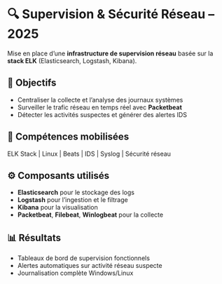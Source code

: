 # 🔍 Supervision & Sécurité Réseau – 2025

Mise en place d’une **infrastructure de supervision réseau** basée sur la **stack ELK** (Elasticsearch, Logstash, Kibana).

## 🎯 Objectifs
- Centraliser la collecte et l’analyse des journaux systèmes
- Surveiller le trafic réseau en temps réel avec **Packetbeat**
- Détecter les activités suspectes et générer des alertes IDS

## 🧠 Compétences mobilisées
ELK Stack | Linux | Beats | IDS | Syslog | Sécurité réseau

## ⚙️ Composants utilisés
- **Elasticsearch** pour le stockage des logs  
- **Logstash** pour l’ingestion et le filtrage  
- **Kibana** pour la visualisation  
- **Packetbeat**, **Filebeat**, **Winlogbeat** pour la collecte  

## 📊 Résultats
- Tableaux de bord de supervision fonctionnels  
- Alertes automatiques sur activité réseau suspecte  
- Journalisation complète Windows/Linux
